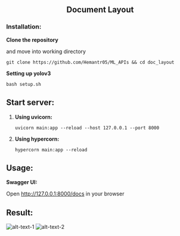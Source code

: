 <h2 align="center">Document Layout</h2>

### Installation:

**Clone the repository**

and move into working directory

```git clone https://github.com/Hemantr05/ML_APIs && cd doc_layout```

**Setting up yolov3**

```bash setup.sh```


## Start server:

1. **Using uvicorn:**

    ```uvicorn main:app --reload --host 127.0.0.1 --port 8000```

2. **Using hypercorn:**

    ```hypercorn main:app --reload```

## Usage:
    
**Swagger UI:**

Open http://127.0.0.1:8000/docs in your browser


## Result:

![alt-text-1](./imgs/merged_notes_4_pg31.png "original") ![alt-text-2](./imgs/merged_notes_4_pg31_result.png "after_ocr")
